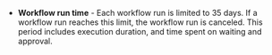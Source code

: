 - **Workflow run time** - Each workflow run is limited to 35 days. If a workflow run reaches this limit, the workflow run is canceled. This period includes execution duration, and time spent on waiting and approval.
